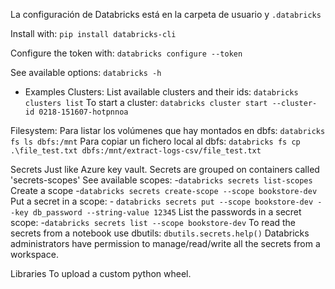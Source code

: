 
La configuración de Databricks está en la carpeta de usuario y `.databricks`

Install with:
	`pip install databricks-cli`

Configure the token with:
	`databricks configure --token`

See available options:
	`databricks -h`

* Examples
Clusters:
	List available clusters and their ids:
		`databricks clusters list`
	To start a cluster:
		`databricks cluster start --cluster-id 0218-151607-hotpnnoa`

Filesystem:
	Para listar los volúmenes que hay montados en dbfs:
		`databricks fs ls dbfs:/mnt`
	Para copiar un fichero local al dbfs:
		`databricks fs cp .\file_test.txt dbfs:/mnt/extract-logs-csv/file_test.txt`

Secrets
	Just like Azure key vault. Secrets are grouped on containers called 'secrets-scopes'
	See available scopes:
		-`databricks secrets list-scopes`
	Create a scope
		-`databricks secrets create-scope --scope bookstore-dev`
	Put a secret in a scope:
		- `databricks secrets put --scope bookstore-dev --key db_password --string-value 12345`
	List the passwords in a secret scope:
		-`databricks secrets list --scope bookstore-dev`
	To read the secrets from a notebook use dbutils:
		`dbutils.secrets.help()`
	Databricks administrators have permission to manage/read/write all the secrets from a workspace.

Libraries
	To upload a custom python wheel.